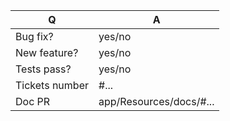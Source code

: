 | Q              | A
| -------------  | ---
| Bug fix?       | yes/no
| New feature?   | yes/no
| Tests pass?    | yes/no
| Tickets number | #... <!-- #-prefixed issue number(s), if any -->
| Doc PR         | app/Resources/docs/#... <!--highly recommended for new features-->

<!--
- Please fill in this template according to the PR you're about to submit.
- Replace this comment by a description of what your PR is solving.
-->

